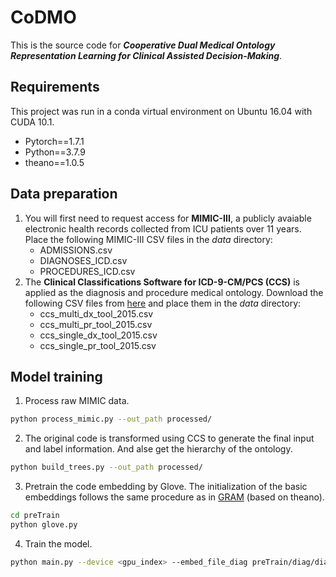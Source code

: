 CoDMO
===
This is the source code for ***Cooperative Dual Medical Ontology Representation Learning for Clinical Assisted Decision-Making***.

Requirements
----
This project was run in a conda virtual environment on Ubuntu 16.04 with CUDA 10.1. 
+ Pytorch==1.7.1
+ Python==3.7.9
+ theano==1.0.5

Data preparation
----
1. You will first need to request access for **MIMIC-III**, a publicly avaiable electronic health records collected from ICU patients over 11 years. Place the following MIMIC-III CSV files in the *data* directory:
    + ADMISSIONS.csv
    + DIAGNOSES_ICD.csv
    + PROCEDURES_ICD.csv
2. The **Clinical Classifications Software for ICD-9-CM/PCS (CCS)** is applied as the diagnosis and procedure medical ontology. Download the following CSV files from [here] and place them in the *data* directory:
    + ccs_multi_dx_tool_2015.csv
    + ccs_multi_pr_tool_2015.csv
    + ccs_single_dx_tool_2015.csv
    + ccs_single_pr_tool_2015.csv
 
[here]:https://www.hcup-us.ahrq.gov/toolssoftware/ccs/ccs.jsp#download

Model training
----
1. Process raw MIMIC data.
```bash
python process_mimic.py --out_path processed/
```
2. The original code is transformed using CCS to generate the final input and label information. And alse get the hierarchy of the ontology.
```bash
python build_trees.py --out_path processed/
```
3. Pretrain the code embedding by Glove. The initialization of the basic embeddings follows the same procedure as in [GRAM] (based on theano).
```bash
cd preTrain
python glove.py
```
4. Train the model.
```bash
python main.py --device <gpu_index> --embed_file_diag preTrain/diag/diag.npz --embed_file_proc preTrain/proc/proc.npz
```
[GRAM]:https://github.com/mp2893/gram
